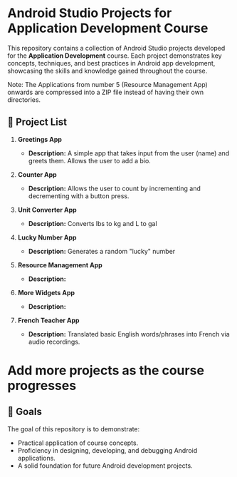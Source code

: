 # Android Studio Projects for Application Development Course  

This repository contains a collection of Android Studio projects developed for the **Application Development** course. Each project demonstrates key concepts, techniques, and best practices in Android app development, showcasing the skills and knowledge gained throughout the course.  

Note: The Applications from number 5 (Resource Management App) onwards are compressed into a ZIP file instead of having their own directories.

## 📂 Project List  
1. **Greetings App**  
   - **Description:** A simple app that takes input from the user (name) and greets them. Allows the user to add a bio.

2. **Counter App**  
   - **Description:** Allows the user to count by incrementing and decrementing with a button press.
  
3. **Unit Converter App**  
   - **Description:** Converts lbs to kg and L to gal
  
4. **Lucky Number App**
   - **Description:** Generates a random "lucky" number
  
5. **Resource Management App**
   - **Description:**

6. **More Widgets App**
   - **Description:**
  
7. **French Teacher App**
   - **Description:** Translated basic English words/phrases into French via audio recordings.

# Add more projects as the course progresses

## 🌟 Goals  
The goal of this repository is to demonstrate:  
- Practical application of course concepts.  
- Proficiency in designing, developing, and debugging Android applications.  
- A solid foundation for future Android development projects.  

